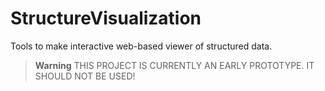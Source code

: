# StructureVisualization
Tools to make interactive web-based viewer of structured data.

> **Warning**
> THIS PROJECT IS CURRENTLY AN EARLY PROTOTYPE. IT SHOULD NOT BE USED!
